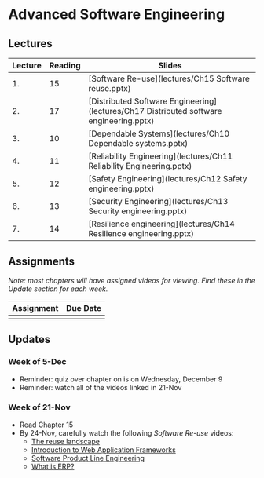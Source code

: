 # Advanced Software Engineering

## Lectures

| Lecture | Reading | Slides                                                                                     |
|------|------------|---------------------------------------------------------------------------------|
| 1.   | 15 | [Software Re-use](lectures/Ch15 Software reuse.pptx)                                    |
| 2.   | 17| [Distributed Software Engineering](lectures/Ch17 Distributed software engineering.pptx) |
| 3.   | 10| [Dependable Systems](lectures/Ch10 Dependable systems.pptx)                             |
| 4.   | 11| [Reliability Engineering](lectures/Ch11 Reliability Engineering.pptx)                   |
| 5.   | 12| [Safety Engineering](lectures/Ch12 Safety engineering.pptx)                             |
| 6.   | 13| [Security Engineering](lectures/Ch13 Security engineering.pptx)                         |
| 7.   | 14| [Resilience engineering](lectures/Ch14 Resilience engineering.pptx)                     |

## Assignments

*Note: most chapters will have assigned videos for viewing.  Find these in the Update section for each week.*

| Assignment                                                                                                                  | Due Date |
|-----------------------------------------------------------------------------------------------------------------------------|----------|
| |  |



## Updates

### Week of 5-Dec

* Reminder:  quiz over chapter on is on Wednesday, December 9
* Reminder:  watch all of the videos linked in 21-Nov

###  Week of 21-Nov

* Read Chapter 15
* By 24-Nov, carefully watch the following *Software Re-use* videos:
  * [The reuse landscape](https://www.youtube.com/watch?v=feAZV7Ofov4)
  * [Introduction to Web Application Frameworks](https://www.youtube.com/watch?v=b3p4rBZAwwE)
  * [Software Product Line Engineering](https://www.youtube.com/watch?v=R1gybFwAy10)
  * [What is ERP?](https://www.youtube.com/watch?v=E0tgKVOxihI)

